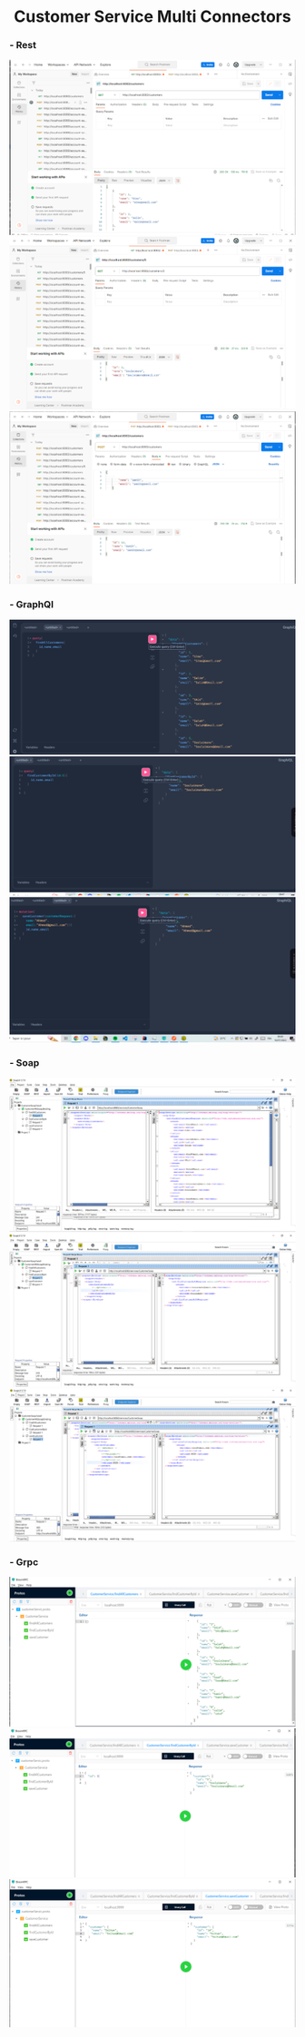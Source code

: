<H1  style="text-align:center"> Customer Service Multi Connectors </H1>
<H3>- Rest</H3>
<img src="Captures/rest1.PNG" alt="error">
<img src="Captures/rest2.PNG" alt="error">
<img src="Captures/rest3.PNG" alt="error">
<H3>- GraphQl</H3>
<img src="Captures/graphql1.PNG" alt="error">
<img src="Captures/graphql2.PNG" alt="error">
<img src="Captures/graphql3.PNG" alt="error">
<H3>- Soap</H3>
<img src="Captures/soap1.PNG" alt="error">
<img src="Captures/soap2.PNG" alt="error">
<img src="Captures/soap3.PNG" alt="error">
<H3>- Grpc</H3>
<img src="Captures/rpc1.PNG" alt="error">
<img src="Captures/rpc2.PNG" alt="error">
<img src="Captures/rpc3.PNG" alt="error">
